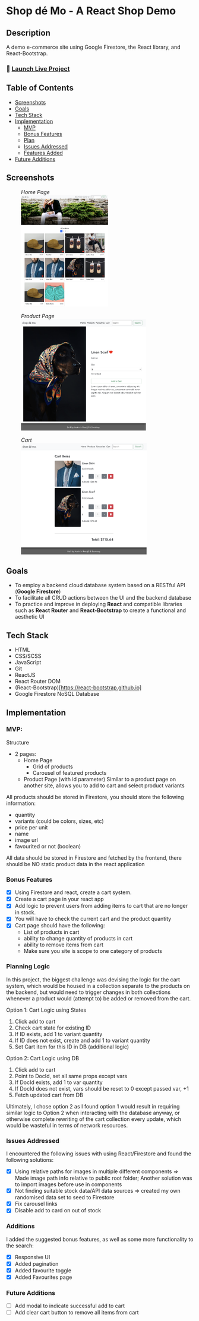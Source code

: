 # Shop dé Mo - A React Shop Demo

## Description

A demo e-commerce site using Google Firestore, the React library, and React-Bootstrap.

### 🚀 [Launch Live Project](https://austnly.github.io/react-shop/)

## Table of Contents

-   [Screenshots](#screenshots)
-   [Goals](#goals)
-   [Tech Stack](#tech-stack)
-   [Implementation](#implementation)
    -   [MVP](#mvp)
    -   [Bonus Features](#bonus-features)
    -   [Plan](#planning-logic)
    -   [Issues Addressed](#issues-addressed)
    -   [Features Added](#additions)
-   [Future Additions](#future-additions)

## Screenshots

<figure>
<figcaption><i>Home Page</i></figcaption>
<img src="./screenshots/home.png" height="300px" alt="Home Page" />
</figure>

<figure>
<figcaption><i>Product Page</i></figcaption>
<img src="./screenshots/product.png" height="300px" alt="Product Page" />
</figure>

<figure>
<figcaption><i>Cart</i></figcaption>
<img src="./screenshots/cart.png" height="300px" alt="Cart Page" />
</figure>

## Goals

-   To employ a backend cloud database system based on a RESTful API (**Google Firestore**)
-   To facilitate all CRUD actions between the UI and the backend database
-   To practice and improve in deploying **React** and compatible libraries such as **React Router** and **React-Bootstrap** to create a functional and aesthetic UI

## Tech Stack

-   HTML
-   CSS/SCSS
-   JavaScript
-   Git
-   ReactJS
-   React Router DOM
-   (React-Bootstrap)[https://react-bootstrap.github.io]
-   Google Firestore NoSQL Database

## Implementation

### MVP:

Structure

-   2 pages:
    -   Home Page
        -   Grid of products
        -   Carousel of featured products
    -   Product Page (with id parameter) Similar to a product page on another site, allows you to add to cart and select product variants

All products should be stored in Firestore, you should store the following information:

-   quantity
-   variants (could be colors, sizes, etc)
-   price per unit
-   name
-   image url
-   favourited or not (boolean)

All data should be stored in Firestore and fetched by the frontend, there should be NO static product data in the react application

### Bonus Features

-   [x] Using Firestore and react, create a cart system.
-   [x] Create a cart page in your react app
-   [x] Add logic to prevent users from adding items to cart that are no longer in stock.
-   [x] You will have to check the current cart and the product quantity
-   [x] Cart page should have the following:
    -   List of products in cart
    -   ability to change quantity of products in cart
    -   ability to remove items from cart
    -   Make sure you site is scope to one category of products

### Planning Logic

In this project, the biggest challenge was devising the logic for the cart system, which would be housed in a collection separate to the products on the backend, but would need to trigger changes in both collections whenever a product would (attempt to) be added or removed from the cart.

Option 1: Cart Logic using States

1. Click add to cart
1. Check cart state for existing ID
1. If ID exists, add 1 to variant quantity
1. If ID does not exist, create and add 1 to variant quantity
1. Set Cart item for this ID in DB (additional logic)

Option 2: Cart Logic using DB

1. Click add to cart
1. Point to DocId, set all same props except vars
1. If DocId exists, add 1 to var quantity
1. If DocId does not exist, vars should be reset to 0 except passed var, +1
1. Fetch updated cart from DB

Ultimately, I chose option 2 as I found option 1 would result in requiring similar logic to Option 2 when interacting with the database anyway, or otherwise complete rewriting of the cart collection every update, which would be wasteful in terms of network resources.

### Issues Addressed

I encountered the following issues with using React/Firestore and found the following solutions:

-   [x] Using relative paths for images in multiple different components => Made image path info relative to public root folder; Another solution was to import images before use in components
-   [x] Not finding suitable stock data/API data sources => created my own randomised data set to seed to Firestore
-   [x] Fix carousel links
-   [x] Disable add to card on out of stock

### Additions

I added the suggested bonus features, as well as some more functionality to the search:

-   [x] Responsive UI
-   [x] Added pagination
-   [x] Added favourite toggle
-   [x] Added Favourites page

### Future Additions

-   [ ] Add modal to indicate successful add to cart
-   [ ] Add clear cart button to remove all items from cart
